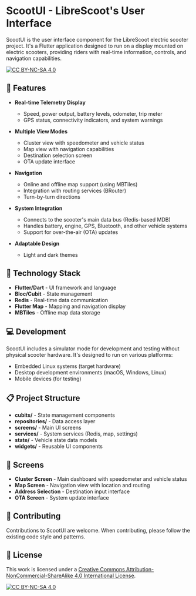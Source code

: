 # ScootUI - LibreScoot's User Interface

ScootUI is the user interface component for the LibreScoot electric scooter project. It's a Flutter application designed to run on a display mounted on electric scooters, providing riders with real-time information, controls, and navigation capabilities.

[![CC BY-NC-SA 4.0][cc-by-nc-sa-shield]][cc-by-nc-sa]

## 🚀 Features

- **Real-time Telemetry Display**
  - Speed, power output, battery levels, odometer, trip meter
  - GPS status, connectivity indicators, and system warnings

- **Multiple View Modes**
  - Cluster view with speedometer and vehicle status
  - Map view with navigation capabilities
  - Destination selection screen
  - OTA update interface

- **Navigation**
  - Online and offline map support (using MBTiles)
  - Integration with routing services (BRouter)
  - Turn-by-turn directions

- **System Integration**
  - Connects to the scooter's main data bus (Redis-based MDB)
  - Handles battery, engine, GPS, Bluetooth, and other vehicle systems
  - Support for over-the-air (OTA) updates

- **Adaptable Design**
  - Light and dark themes

## 🔧 Technology Stack

- **Flutter/Dart** - UI framework and language
- **Bloc/Cubit** - State management
- **Redis** - Real-time data communication
- **Flutter Map** - Mapping and navigation display
- **MBTiles** - Offline map data storage

## 💻 Development

ScootUI includes a simulator mode for development and testing without physical scooter hardware. It's designed to run on various platforms:

- Embedded Linux systems (target hardware)
- Desktop development environments (macOS, Windows, Linux)
- Mobile devices (for testing)

## 📋 Project Structure

- **cubits/** - State management components
- **repositories/** - Data access layer
- **screens/** - Main UI screens
- **services/** - System services (Redis, map, settings)
- **state/** - Vehicle state data models
- **widgets/** - Reusable UI components

## 📱 Screens

- **Cluster Screen** - Main dashboard with speedometer and vehicle status
- **Map Screen** - Navigation view with location and routing
- **Address Selection** - Destination input interface
- **OTA Screen** - System update interface

## 🔄 Contributing

Contributions to ScootUI are welcome. When contributing, please follow the existing code style and patterns.

## 📜 License

This work is licensed under a [Creative Commons Attribution-NonCommercial-ShareAlike 4.0 International License][cc-by-nc-sa].

[![CC BY-NC-SA 4.0][cc-by-nc-sa-image]][cc-by-nc-sa]

[cc-by-nc-sa]: http://creativecommons.org/licenses/by-nc-sa/4.0/
[cc-by-nc-sa-image]: https://licensebuttons.net/l/by-nc-sa/4.0/88x31.png
[cc-by-nc-sa-shield]: https://img.shields.io/badge/License-CC%20BY--NC--SA%204.0-lightgrey.svg

